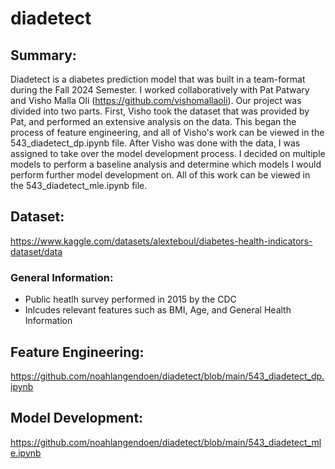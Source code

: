 # diadetect

## Summary:
Diadetect is a diabetes prediction model that was built in a team-format during the Fall 2024 Semester. I worked collaboratively with Pat Patwary and Visho Malla Oli (https://github.com/vishomallaoli). Our project was divided into two parts. First, Visho took the dataset that was provided by Pat, and performed an extensive analysis on the data. This began the process of feature engineering, and all of Visho's work can be viewed in the 543_diadetect_dp.ipynb file. After Visho was done with the data, I was assigned to take over the model development process. I decided on multiple models to perform a baseline analysis and determine which models I would perform further model development on. All of this work can be viewed in the 543_diadetect_mle.ipynb file.

## Dataset: 

https://www.kaggle.com/datasets/alexteboul/diabetes-health-indicators-dataset/data

### General Information:

* Public heatlh survey performed in 2015 by the CDC
* Inlcudes relevant features such as BMI, Age, and General Health Information

## Feature Engineering:

https://github.com/noahlangendoen/diadetect/blob/main/543_diadetect_dp.ipynb

## Model Development:

https://github.com/noahlangendoen/diadetect/blob/main/543_diadetect_mle.ipynb
